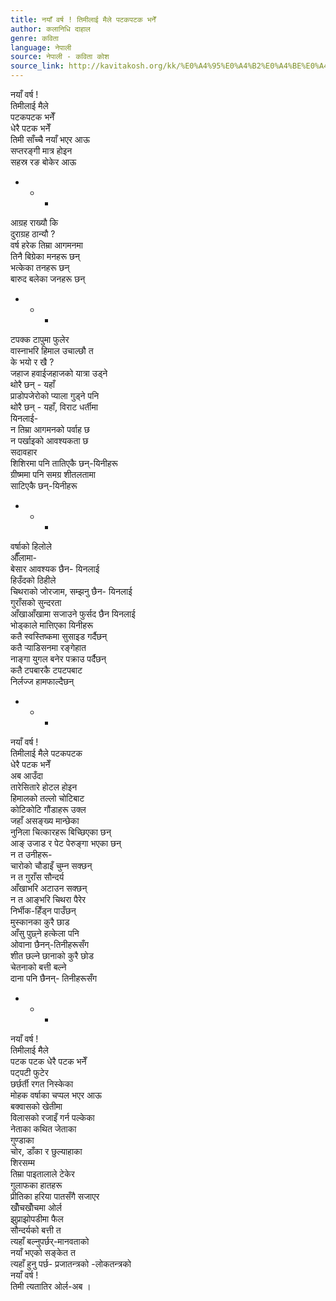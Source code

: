 ```yaml
---
title: नयाँ वर्ष ! तिमीलाई मैले पटकपटक भनेँ
author: कलानिधि दाहाल
genre: कविता
language: नेपाली
source: नेपाली - कविता कोश
source_link: http://kavitakosh.org/kk/%E0%A4%95%E0%A4%B2%E0%A4%BE%E0%A4%A8%E0%A4%BF%E0%A4%A7%E0%A4%BF_%E0%A4%A6%E0%A4%BE%E0%A4%B9%E0%A4%BE%E0%A4%B2
---
```


नयाँ वर्ष !  
तिमीलाई मैले  
पटकपटक भनेँ  
धेरै पटक भनेँ  
तिमी साँच्चै नयाँ भएर आऊ  
सप्तरङ्गी मात्र होइन  
सहस्र रङ बोकेर आऊ  
+ + +  
आग्रह राख्यौ कि  
दुराग्रह ठान्यौ ?  
वर्ष हरेक तिम्रा आगमनमा  
तिनै बिग्रेका मनहरू छन्  
भत्केका तनहरू छन्  
बारुद बलेका जनहरू छन्  
+ + +  
टपक्क टापुमा फुलेर  
वास्नाभरि हिमाल उचाल्छौ त  
के भयो र खै ?  
जहाज हवाईजहाजको यात्रा उड्ने  
थोरै छन् - यहाँ  
प्राडोपजेरोको प्याला गुड्ने पनि  
थोरै छन् - यहाँ, विराट धर्तीमा  
यिनलाई-  
न तिम्रा आगमनको पर्वाह छ  
न पर्खाइको आवश्यकता छ  
सदावहार  
शिशिरमा पनि तातिएकै छन्-यिनीहरू  
ग्रीष्ममा पनि समग्र शीतलतामा  
साटिएकै छन्-यिनीहरू  
+ + +  
वर्षाको हिलोले  
औँलामा-  
बेसार आवश्यक छैन- यिनलाई  
हिउँदको ठिहीले  
चिथराको जोरजाम, सम्झनु छैन- यिनलाई  
गुराँसको सुन्दरता  
आँखाआँखामा सजाउने फुर्सद छैन यिनलाई  
भोड्काले मात्तिएका यिनीहरू  
कतै स्वस्तिष्कमा सुसाइड गर्दैछन्  
कतै र्‍याडिसनमा रङ्गेहात  
नाङ्गा युगल बनेर पक्राउ पर्दैछन्  
कतै टपबारकै टपटपबाट  
निर्लज्ज हामफाल्दैछन्  
+ + +  
नयाँ वर्ष !  
तिमीलाई मैले पटकपटक  
धेरै पटक भनेँ  
अब आउँदा  
तारेसितारे होटल होइन  
हिमालको तल्लो चोटिबाट  
कोटिकोटि गौंडाहरू उक्ल  
जहाँ असङ्ख्य मान्छेका  
नुनिला चित्कारहरू बिच्छिएका छन्  
आङ् उजाड र पेट पेरुङ्गा भएका छन्  
न त उनीहरू-  
चारोको चौडाइँ चुम्न सक्छन्  
न त गुराँस सौन्दर्य  
आँखाभरि अटाउन सक्छन्  
न त आङ्भरि चिथरा पैरेर  
निर्भीक-हिँड्न पाउँछन्  
मुस्कानका कुरै छाड  
आँसु पुछ्ने हत्केला पनि  
ओवाना छैनन्-तिनीहरूसँग  
शीत छल्ने छानाको कुरै छोड  
चेतनाको बत्ती बल्ने  
दाना पनि छैनन्- तिनीहरूसँग  
+ + +  
नयाँ वर्ष !  
तिमीलाई मैले  
पटक पटक धेरै पटक भनेँ  
पट्पटी फुटेर  
छर्छर्ती रगत निस्केका  
मोहक वर्षाका चप्पल भएर आऊ  
बक्वासको खेतीमा  
विलासको रजाइँ गर्न पल्केका  
नेताका कथित जेताका  
गुण्डाका  
चोर, डाँका र छुल्याहाका  
शिरसम्म  
तिम्रा पाइतालाले टेकेर  
गुलाफका हातहरू  
प्रीतिका हरिया पातसँगै सजाएर  
खोँचखोँचमा ओर्ल  
झुप्राझोपडीमा फैल  
सौन्दर्यको बत्ती त  
त्यहाँ बल्नुपर्छर्-मानवताको  
नयाँ भएको सङ्केत त  
त्यहाँ हुनु पर्छ- प्रजातन्त्रको -लोकतन्त्रको  
नयाँ वर्ष !  
तिमी त्यतातिर ओर्ल-अब ।
